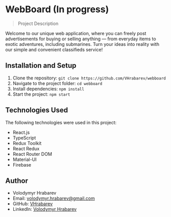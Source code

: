 # WebBoard (In progress)

> Project Description

Welcome to our unique web application, where you can freely post advertisements for buying or selling anything — from everyday items to exotic adventures, including submarines. Turn your ideas into reality with our simple and convenient classifieds service!

## Installation and Setup

1. Clone the repository: `git clone https://github.com/VHrabarev/webboard`
2. Navigate to the project folder: `cd webboard`
3. Install dependencies: `npm install`
4. Start the project: `npm start`

## Technologies Used

The following technologies were used in this project:

- React.js
- TypeScript
- Redux Toolkit
- React Redux
- React Router DOM
- Material-UI
- Firebase

## Author

- Volodymyr Hrabarev
- Email: volodymyr.hrabarev@gmail.com
- GitHub: [VHrabarev](https://github.com/VHrabarev)
- LinkedIn: [Volodymyr Hrabarev](https://www.linkedin.com/in/volodymyr-hrabarev-429373254/)
